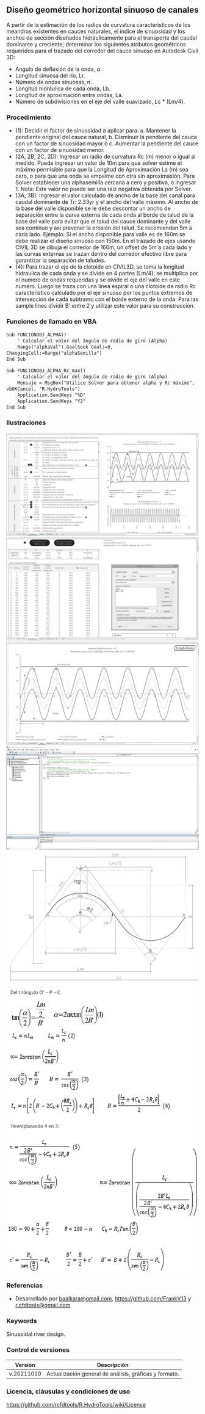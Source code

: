 ## Diseño geométrico horizontal sinuoso de canales

A partir de la estimación de los radios de curvatura característicos de los meandros existentes en cauces naturales, el índice de sinuosidad y los anchos de sección diseñados hidráulicamente para el transporte del caudal dominante y creciente; determinar los siguientes atributos geométricos requeridos para el trazado del corredor del cauce sinuoso en Autodesk Civil 3D:

* Angulo de deflexión de la onda, α.
* Longitud sinuosa del río, Lr.
* Número de ondas sinuosas, n.
* Longitud hidráulica de cada onda, Lb.
* Longitud de aproximación entre ondas, La.
* Número de subdivisiones en el eje del valle suavizado, Lc * (Lm/4).

### Procedimiento

* (1): Decidir el factor de sinuosidad a aplicar para: a. Mantener la pendiente original del cauce natural, b. Disminuir la pendiente del cauce con un factor de sinuosidad mayor ó c. Aumentar la pendiente del cauce con un factor de sinuosidad menor.
* (2A, 2B, 2C, 2D): Ingresar un radio de curvatura Rc (m) menor o igual al medido. Puede ingresar un valor de 10m para que solver estime el máximo permisible para que la Longitud de Aproximación La (m) sea cero, o para que una onda se empalme con otra sin aproximaxión. Para Solver establecer una alphasemilla cercana a cero y positiva, o ingresar 1. Nota: Este valor no puede ser una raiz negativa obtenida por Solver.
* (3A, 3B): Ingresar el valor calculado de ancho de la base del canal para caudal dominante de Tr: 2.33yr y el ancho del valle máximo. Al ancho de la base del valle disponible se le debe descontar un ancho de separación entre la curva externa de cada onda al borde de talud de la base del valle para evitar que el talud del cauce dominante y del valle sea contínuo y asi prevener la erosión del talud. Se recomiendan 5m a cada lado. Ejemplo:  Si el ancho disponible para valle es de 160m se debe realizar el diseño sinuoso con 150m. En el trazado de ejes usando CIVIL 3D se dibuja el corredor de 160m, un offset de 5m a cada lado y las curvas externas se trazan dentro del corredor efectivo libre para garantizar la separación de taludes.
* (4): Para trazar el eje de la clotoide en CIVIL3D, se toma la longitud hidraulica de cada onda y se divide en 4 partes (Lm/4), se multiplica por el numero de ondas requeridas y se divide el eje del valle en este numero. Luego se traza con una línea espiral o una clotoide de radio Rc característico calculado por el eje sinuoso por los puntos extremos de intersección de cada subtramo con el borde externo de la onda. Para las sample lines dividir B' entre 2 y utilizar este valor para su construcción.

### Funciones de llamado en VBA

```
Sub FUNCIONOBJ_ALPHA()
    ' Calcular el valor del ángulo de radio de giro (Alpha)
    Range("alphaVal").GoalSeek Goal:=0, ChangingCell:=Range("alphaSemilla")
End Sub
```
```
Sub FUNCIONOBJ_ALPHA_Rc_max()
    ' Calcular el valor del ángulo de radio de giro (Alpha)
    Mensaje = MsgBox("Utilice Solver para obtener alpha y Rc máximo", vbOKCancel, "R.HydroTools")
    Application.SendKeys "%D"
    Application.SendKeys "Y2"
End Sub
```

### Ilustraciones

![R.HydroTools.DisenoSinuosoCanal.Screenshot1](https://github.com/rcfdtools/R.HydroTools/blob/main/DisenoSinuosoCanal/Screenshot/Screenshot1.png)
![R.HydroTools.DisenoSinuosoCanal.Screenshot2](https://github.com/rcfdtools/R.HydroTools/blob/main/DisenoSinuosoCanal/Screenshot/Screenshot2.png)
![R.HydroTools.DisenoSinuosoCanal.Screenshot3](https://github.com/rcfdtools/R.HydroTools/blob/main/DisenoSinuosoCanal/Screenshot/Screenshot3.png)
![R.HydroTools.DisenoSinuosoCanal.Screenshot4](https://github.com/rcfdtools/R.HydroTools/blob/main/DisenoSinuosoCanal/Screenshot/Screenshot4.png)
![R.HydroTools.DisenoSinuosoCanal.Screenshot5](https://github.com/rcfdtools/R.HydroTools/blob/main/DisenoSinuosoCanal/Screenshot/Screenshot5.png)
![R.HydroTools.DisenoSinuosoCanal.Screenshot6](https://github.com/rcfdtools/R.HydroTools/blob/main/DisenoSinuosoCanal/Screenshot/Screenshot6.png)


### Referencias
* Desarrollado por baalkara@gmail.com, https://github.com/FrankV13 y r.cfdtools@gmail.com


### Keywords
Sinusoidal river design.


### Control de versiones

Versión | Descripción
--- | ---
| v.20211019 | Actualización general de análisis, gráficas y formato.


### Licencia, cláusulas y condiciones de uso
https://github.com/rcfdtools/R.HydroTools/wiki/License


